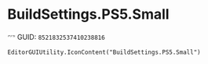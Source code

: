 # BuildSettings.PS5.Small
![](/img/BuildSettings.PS5.Small.png)
GUID: `8521832537410238816`
```
EditorGUIUtility.IconContent("BuildSettings.PS5.Small")
```
